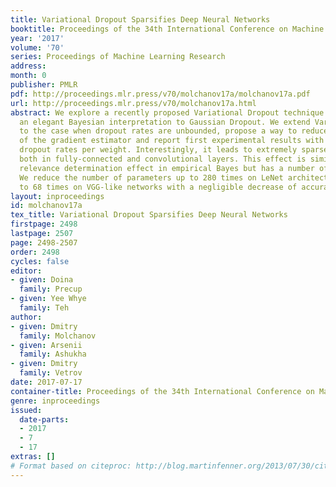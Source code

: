 ```yaml
---
title: Variational Dropout Sparsifies Deep Neural Networks
booktitle: Proceedings of the 34th International Conference on Machine Learning
year: '2017'
volume: '70'
series: Proceedings of Machine Learning Research
address: 
month: 0
publisher: PMLR
pdf: http://proceedings.mlr.press/v70/molchanov17a/molchanov17a.pdf
url: http://proceedings.mlr.press/v70/molchanov17a.html
abstract: We explore a recently proposed Variational Dropout technique that provided
  an elegant Bayesian interpretation to Gaussian Dropout. We extend Variational Dropout
  to the case when dropout rates are unbounded, propose a way to reduce the variance
  of the gradient estimator and report first experimental results with individual
  dropout rates per weight. Interestingly, it leads to extremely sparse solutions
  both in fully-connected and convolutional layers. This effect is similar to automatic
  relevance determination effect in empirical Bayes but has a number of advantages.
  We reduce the number of parameters up to 280 times on LeNet architectures and up
  to 68 times on VGG-like networks with a negligible decrease of accuracy.
layout: inproceedings
id: molchanov17a
tex_title: Variational Dropout Sparsifies Deep Neural Networks
firstpage: 2498
lastpage: 2507
page: 2498-2507
order: 2498
cycles: false
editor:
- given: Doina
  family: Precup
- given: Yee Whye
  family: Teh
author:
- given: Dmitry
  family: Molchanov
- given: Arsenii
  family: Ashukha
- given: Dmitry
  family: Vetrov
date: 2017-07-17
container-title: Proceedings of the 34th International Conference on Machine Learning
genre: inproceedings
issued:
  date-parts:
  - 2017
  - 7
  - 17
extras: []
# Format based on citeproc: http://blog.martinfenner.org/2013/07/30/citeproc-yaml-for-bibliographies/
---
```

